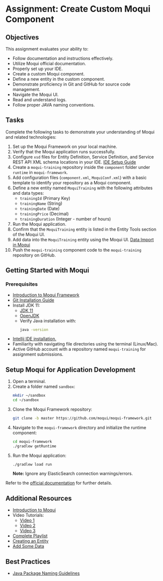 # Assignment: Create Custom Moqui Component

## Objectives

This assignment evaluates your ability to:

- Follow documentation and instructions effectively.
- Utilize Moqui official documentation.
- Properly set up your IDE.
- Create a custom Moqui component.
- Define a new entity in the custom component.
- Demonstrate proficiency in Git and GitHub for source code management.
- Navigate the Moqui UI.
- Read and understand logs.
- Follow proper JAVA naming conventions.

## Tasks

Complete the following tasks to demonstrate your understanding of Moqui and related technologies:

1. Set up the Moqui Framework on your local machine.
2. Verify that the Moqui application runs successfully.
3. Configure `xsd` files for Entity Definition, Service Definition, and Service REST API XML schema locations in your IDE. [IDE Setup Guide](https://www.moqui.org/m/docs/framework/IDE+Setup/IntelliJ+IDEA+Setup) 
4. Create a `moqui-training` repository inside the `component` folder under `runtime` in `moqui-framework`.
5. Add configuration files (`component.xml`, `MoquiConf.xml`) with a basic template to identify your repository as a Moqui component.
6. Define a new entity named `MoquiTraining` with the following attributes and data types:
   - `trainingId` (Primary Key)
   - `trainingName` (String)
   - `trainingDate` (Date)
   - `trainingPrice` (Decimal)
   - `trainingDuration` (Integer - number of hours)
7. Run the Moqui application.
8. Confirm that the `MoquiTraining` entity is listed in the Entity Tools section of the Moqui UI.
9. Add data into the `MoquiTraining` entity using the Moqui UI. [Data Import in Moqui](http://localhost:8080/vapps/tools/Entity/DataImport)
10. Push the `moqui-training` component code to the `moqui-training` repository on GitHub.

## Getting Started with Moqui

### Prerequisites

- [Introduction to Moqui Framework](https://www.moqui.org/m/docs/framework/Introduction)
- [Git Installation Guide](https://git-scm.com/book/en/v2/Getting-Started-Installing-Git)
- Install JDK 11:
  - [JDK 11](https://jdk.java.net/java-se-ri/11-MR3)
  - [OpenJDK](https://adoptium.net/temurin/archive/?version=11)
  - Verify Java installation with:
    ```bash
    java -version
    ```
- [Intellij IDE installation.](https://www.jetbrains.com/idea/download/?section=mac) 
- Familiarity with navigating file directories using the terminal (Linux/Mac).
- Active GitHub account with a repository named `moqui-training` for assignment submissions.

## Setup Moqui for Application Development

1. Open a terminal.
2. Create a folder named `sandbox`:
   ```bash
   mkdir ~/sandbox
   cd ~/sandbox
   ```
3. Clone the Moqui Framework repository:
   ```bash
   git clone -b master https://github.com/moqui/moqui-framework.git
   ```
4. Navigate to the `moqui-framework` directory and initialize the runtime component:
   ```bash
   cd moqui-framework
   ./gradlew getRuntime
   ```
5. Run the Moqui application:
   ```bash
   ./gradlew load run
   ```
   **Note:** Ignore any ElasticSearch connection warnings/errors.

Refer to the [official documentation](https://www.moqui.org/m/docs/framework/Run+and+Deploy) for further details.


## Additional Resources

- [Introduction to Moqui](https://www.youtube.com/watch?v=Q2ZM4BcVoCg)
- Video Tutorials:
  - [Video 1](https://www.youtube.com/watch?v=d_ZiTjzZ-Qs&list=PL6JSOz3-TrFSMiuGounNRnje-JQDi8l8g&index=2&t=3s)
  - [Video 2](https://www.youtube.com/watch?v=rvi9_ELXDHc&list=PL6JSOz3-TrFSMiuGounNRnje-JQDi8l8g&index=10&t=3s)
  - [Video 3](https://www.youtube.com/watch?v=BEhQH0lVW08&list=PL6JSOz3-TrFSMiuGounNRnje-JQDi8l8g&index=15&t=1s)
- [Complete Playlist](https://www.youtube.com/playlist?list=PL6JSOz3-TrFSBQFDVSyjuZ49BUENd4bH6)
- [Creating an Entity](https://www.moqui.org/m/docs/framework/Quick+Tutorial#MyFirstEntity)
- [Add Some Data](https://www.moqui.org/m/docs/framework/Quick+Tutorial#AddSomeData)


## Best Practices

- [Java Package Naming Guidelines](https://docs.oracle.com/javase/tutorial/java/package/namingpkgs.html)